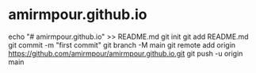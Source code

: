 # amirmpour.github.io
echo "# amirmpour.github.io" >> README.md
git init
git add README.md
git commit -m "first commit"
git branch -M main
git remote add origin https://github.com/amirmpour/amirmpour.github.io.git
git push -u origin main
